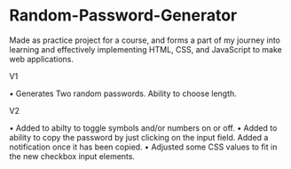 # Random-Password-Generator
Made as practice project for a course, and forms a part of my journey into learning and effectively implementing HTML, CSS, and JavaScript to make web applications.

V1

• Generates Two random passwords. Ability to choose length.

V2

• Added to abilty to toggle symbols and/or numbers on or off.
• Added to ability to copy the password by just clicking on the input field. Added a notification once it has been copied.
• Adjusted some CSS values to fit in the new checkbox input elements.

